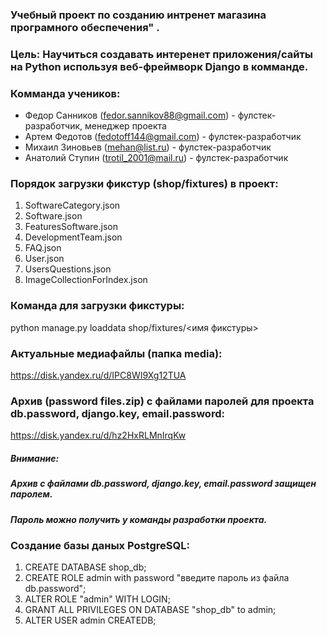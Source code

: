 ### Учебный проект по созданию интренет магазина програмного обеспечения" .

### Цель: Научиться создавать интеренет приложения/сайты на Python используя веб-фреймворк Django в комманде.

### Комманда учеников:
- Федор Санников (fedor.sannikov88@gmail.com) - фулстек-разработчик, менеджер проекта 
- Артем Федотов (fedotoff144@gmail.com) - фулстек-разработчик 
- Михаил Зиновьев (mehan@list.ru) - фулстек-разработчик 
- Анатолий Ступин (trotil_2001@mail.ru) - фулстек-разработчик

### Порядок загрузки фикстур (shop/fixtures) в проект:

1. SoftwareCategory.json
2. Software.json
3. FeaturesSoftware.json
4. DevelopmentTeam.json
5. FAQ.json
6. User.json
7. UsersQuestions.json
8. ImageCollectionForIndex.json

### Команда для загрузки фикстуры:
python manage.py loaddata shop/fixtures/<имя фикстуры>

### Актуальные медиафайлы (папка media):
https://disk.yandex.ru/d/IPC8WI9Xg12TUA

### Архив (password files.zip) с файлами паролей для проекта db.password, django.key, email.password:
https://disk.yandex.ru/d/hz2HxRLMnIrqKw

##### Внимание:
##### Архив с файлами db.password, django.key, email.password защищен паролем.
##### Пароль можно получить у команды разработки проекта.

### Создание базы даных PostgreSQL:
1. CREATE DATABASE shop_db;
2. CREATE ROLE admin with password "введите пароль из файла db.password";
3. ALTER ROLE "admin" WITH LOGIN;
4. GRANT ALL PRIVILEGES ON DATABASE "shop_db" to admin;
5. ALTER USER admin CREATEDB;
